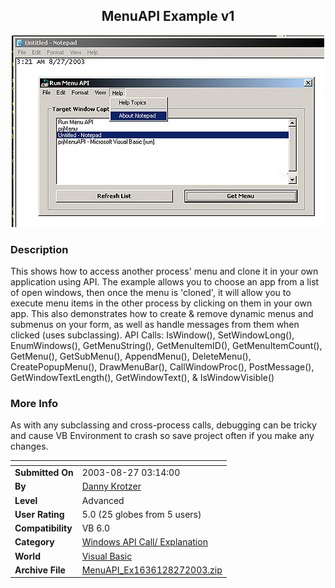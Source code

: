 ﻿<div align="center">

## MenuAPI Example v1

<img src="PIC2003827427371196.jpg">
</div>

### Description

This shows how to access another process' menu and clone it in your own application using API. The example allows you to choose an app from a list of open windows, then once the menu is 'cloned', it will allow you to execute menu items in the other process by clicking on them in your own app. This also demonstrates how to create & remove dynamic menus and submenus on your form, as well as handle messages from them when clicked (uses subclassing). API Calls: IsWindow(), SetWindowLong(), EnumWindows(), GetMenuString(), GetMenuItemID(), GetMenuItemCount(), GetMenu(), GetSubMenu(), AppendMenu(), DeleteMenu(), CreatePopupMenu(), DrawMenuBar(), CallWindowProc(), PostMessage(), GetWindowTextLength(), GetWindowText(), & IsWindowVisible()
 
### More Info
 
As with any subclassing and cross-process calls, debugging can be tricky and cause VB Environment to crash so save project often if you make any changes.


<span>             |<span>
---                |---
**Submitted On**   |2003-08-27 03:14:00
**By**             |[Danny Krotzer](https://github.com/Planet-Source-Code/PSCIndex/blob/master/ByAuthor/danny-krotzer.md)
**Level**          |Advanced
**User Rating**    |5.0 (25 globes from 5 users)
**Compatibility**  |VB 6\.0
**Category**       |[Windows API Call/ Explanation](https://github.com/Planet-Source-Code/PSCIndex/blob/master/ByCategory/windows-api-call-explanation__1-39.md)
**World**          |[Visual Basic](https://github.com/Planet-Source-Code/PSCIndex/blob/master/ByWorld/visual-basic.md)
**Archive File**   |[MenuAPI\_Ex1636128272003\.zip](https://github.com/Planet-Source-Code/danny-krotzer-menuapi-example-v1__1-48021/archive/master.zip)








